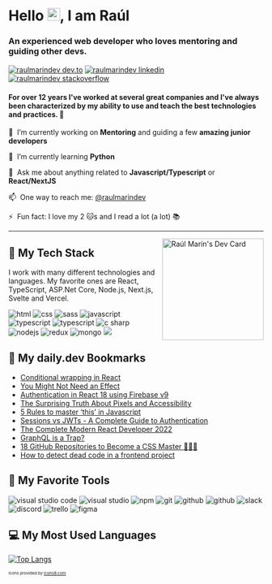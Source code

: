 # Hello <img src="https://media.giphy.com/media/hvRJCLFzcasrR4ia7z/giphy.gif" width="25px">, I am Raúl

### An experienced web developer who loves mentoring and guiding other devs.

<!-- <a href="https://twitter.com/raulmarindev" target="blank"><img align="center" src="https://img.icons8.com/color/48/000000/twitter-circled--v1.png" alt="raulmarindev twitter"  /></a> -->
<a href="https://dev.to/raulmarindev" target="blank"><img align="center" src="https://img.icons8.com/windows/48/000000/dev.png" alt="raulmarindev dev.to" /></a>
<a href="https://linkedin.com/in/raulmarindev" target="blank"><img align="center" src="https://img.icons8.com/color/48/000000/linkedin-circled--v1.png" alt="raulmarindev linkedin" /></a>
<a href="https://stackoverflow.com/users/9123724" target="blank"><img align="center" src="https://img.icons8.com/color/48/000000/stackoverflow.png" alt="raulmarindev stackoverflow" /></a>

#### For over 12 years I've worked at several great companies and I've always been characterized by my ability to use and teach the best technologies and practices. 🚀

🔭 &nbsp;I’m currently working on **Mentoring** and guiding a few **amazing junior developers**

🌱 &nbsp;I’m currently learning **Python**

💬 &nbsp;Ask me about anything related to **Javascript/Typescript** or **React/NextJS**

📫 &nbsp;One way to reach me: [@raulmarindev](https://www.linkedin.com/in/raulmarindev/)

⚡ &nbsp;Fun fact: I love my 2 :cat:s and I read a lot (a lot) 📚

---

<a href="https://app.daily.dev/raulmarindev"><img align='right' src="https://api.daily.dev/devcards/bdcad6e80367482b9836659daa2114f1.png?r=9q8" width="200" alt="Raúl Marín's Dev Card"/></a>

<!-- <a href="https://twitter.com/raulmarindev"><img alt="Twitter Follow" src="https://img.shields.io/twitter/follow/raulmarindev?label=Twitter&style=for-the-badge&logo=twitter&color=1DA1F2"> </a> -->

## 🥞 My Tech Stack

I work with many different technologies and languages.
My favorite ones are React, TypeScript, ASP.Net Core, Node.js, Next.js, Svelte and Vercel.

<p>
<img src="https://img.icons8.com/color/48/000000/html-5.png" alt="html"/>
<img src="https://img.icons8.com/color/48/000000/css3.png" alt="css"/>
<img src="https://img.icons8.com/color/48/000000/sass.png" alt="sass"/>
<img src="https://img.icons8.com/color/48/000000/javascript.png" alt="javascript"/>
<img src="https://img.icons8.com/color/48/000000/typescript.png" alt="typescript"/>
<img src="https://img.icons8.com/color/48/000000/c-sharp-logo.png" alt="typescript"/>
<img src="https://img.icons8.com/color/48/000000/react-native.png" alt="c sharp"/>
<img src="https://img.icons8.com/color/48/000000/nodejs.png" alt="nodejs"/>
<img src="https://img.icons8.com/color/48/000000/redux.png" alt="redux"/>
<img src="https://img.icons8.com/color/48/000000/mongodb.png" alt="mongo"/>
<img src="https://img.icons8.com/color/48/000000/graphql.png" alg="graphql"/>
</p>

## 🔖 My daily.dev Bookmarks

<!-- daily.dev BOOKMARKS:START -->
- [Conditional wrapping in React](https://app.daily.dev/posts/SoVkgaYUI?utm_source=rss&utm_medium=bookmarks&utm_campaign=24f3bf992b6e46c188b91e9cf4b7cd01)
- [You Might Not Need an Effect](https://app.daily.dev/posts/mD7GT5hkx?utm_source=rss&utm_medium=bookmarks&utm_campaign=24f3bf992b6e46c188b91e9cf4b7cd01)
- [Authentication in React 18 using Firebase v9](https://app.daily.dev/posts/71kKShdg5?utm_source=rss&utm_medium=bookmarks&utm_campaign=24f3bf992b6e46c188b91e9cf4b7cd01)
- [The Surprising Truth About Pixels and Accessibility](https://app.daily.dev/posts/KJ6qDeaOU?utm_source=rss&utm_medium=bookmarks&utm_campaign=24f3bf992b6e46c188b91e9cf4b7cd01)
- [5 Rules to master ‘this’ in Javascript](https://app.daily.dev/posts/Bt8SRlN9-?utm_source=rss&utm_medium=bookmarks&utm_campaign=24f3bf992b6e46c188b91e9cf4b7cd01)
- [Sessions vs JWTs - A Complete Guide to Authentication](https://app.daily.dev/posts/rVQyjbqIB?utm_source=rss&utm_medium=bookmarks&utm_campaign=24f3bf992b6e46c188b91e9cf4b7cd01)
- [The Complete Modern React Developer 2022](https://app.daily.dev/posts/sF0BDViNQ?utm_source=rss&utm_medium=bookmarks&utm_campaign=24f3bf992b6e46c188b91e9cf4b7cd01)
- [GraphQL is a Trap?](https://app.daily.dev/posts/dCQ3WScLP?utm_source=rss&utm_medium=bookmarks&utm_campaign=24f3bf992b6e46c188b91e9cf4b7cd01)
- [18 GitHub Repositories to Become a CSS Master 🎨🧙‍♂️](https://app.daily.dev/posts/R_IxiOTLE?utm_source=rss&utm_medium=bookmarks&utm_campaign=24f3bf992b6e46c188b91e9cf4b7cd01)
- [How to detect dead code in a frontend project](https://app.daily.dev/posts/OqwGWN_j3?utm_source=rss&utm_medium=bookmarks&utm_campaign=24f3bf992b6e46c188b91e9cf4b7cd01)
<!-- daily.dev BOOKMARKS:END -->

## 🧰 My Favorite Tools

<p>
<img src="https://img.icons8.com/color/48/000000/visual-studio-code-2019.png" alt="visual studio code"/>
<img src="https://img.icons8.com/color/48/000000/visual-studio.png" alt="visual studio"/>
<img src="https://img.icons8.com/color/48/000000/npm.png" alt="npm"/>
<img src="https://img.icons8.com/color/48/000000/git.png" alt="git"/>
<img src="https://img.icons8.com/color/48/000000/github-2.png" alt="github"/>
<img src="https://img.icons8.com/color/48/000000/azure.png" alt="github"/>
<img src="https://img.icons8.com/color/48/000000/slack.png" alt="slack"/>
<img src="https://img.icons8.com/color/48/000000/discord.png" alt="discord"/>
<img src="https://img.icons8.com/color/48/000000/trello.png" alt="trello"/>
<img src="https://img.icons8.com/color/48/000000/figma.png" alt="figma"/>
</p>

## 💻 My Most Used Languages 
 
[![Top Langs](https://github-readme-stats.vercel.app/api/top-langs/?username=raulmarindev&layout=compact&theme=tokyonight)](https://github.com/anuraghazra/github-readme-stats)


<p style="font-size: 8px">Icons provided by <a href="https://icons8.com" target="_blank" rel="noopener noreferrer nofollow">icons8.com</a>
